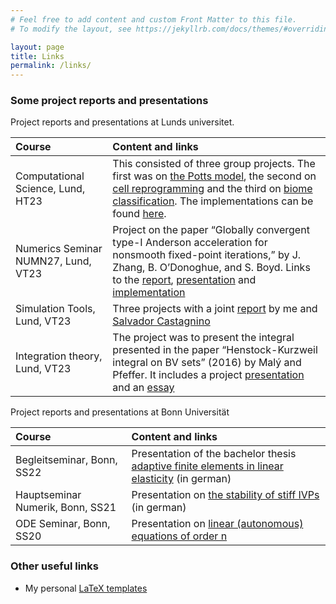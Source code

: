 ```yaml
---
# Feel free to add content and custom Front Matter to this file.
# To modify the layout, see https://jekyllrb.com/docs/themes/#overriding-theme-defaults

layout: page
title: Links
permalink: /links/
---
```


### Some project reports and presentations

Project reports and presentations at Lunds universitet.

| Course | Content and links |
|:--- |:----|
| Computational Science, Lund, HT23| This consisted of three group projects. The first was on [the Potts model](https://raw.githubusercontent.com/TheoKoppenhoefer/computational-science-HT23/main/Project1/Report_Theo/Report/Report_TheoKoppenhoefer.pdf), the second on [cell reprogramming](https://raw.githubusercontent.com/TheoKoppenhoefer/computational-science-HT23/main/Project2/Report_Theo/Report_TheoKoppenhoefer.pdf) and the third on [biome classification](https://raw.githubusercontent.com/TheoKoppenhoefer/computational-science-HT23/main/Project3/Report_Theo/Report_TheoKoppenhoefer.pdf). The implementations can be found [here](https://github.com/TheoKoppenhoefer/computational-science-HT23/). |
| Numerics Seminar NUMN27, Lund, VT23| Project on the paper “Globally convergent type-I Anderson acceleration for nonsmooth fixed-point iterations,” by J. Zhang, B. O’Donoghue, and S. Boyd. Links to the [report](https://raw.githubusercontent.com/TheoKoppenhoefer/numerics-seminar-VT23/main/Report/Report_TheoKoppenhoefer.pdf), [presentation](https://raw.githubusercontent.com/TheoKoppenhoefer/numerics-seminar-VT23/main/Presentation/Presentation_TheoKoppenhoefer.pdf) and [implementation](https://github.com/TheoKoppenhoefer/numerics-seminar-VT23) |
| Simulation Tools, Lund, VT23| Three projects with a joint [report](https://raw.githubusercontent.com/TheoKoppenhoefer/simulation-tools-VT23/main/Report/Report_SalvadorTheo.pdf) by me and [Salvador Castagnino](https://github.com/salvaCasta276) |
| Integration theory, Lund, VT23|  The project was to present the integral presented in the paper “Henstock-Kurzweil integral on BV sets” (2016) by Malý and Pfeffer. It includes a project [presentation](https://raw.githubusercontent.com/TheoKoppenhoefer/integration-theory-VT23/main/Presentation/Presentation_TheoKoppenhoefer.pdf) and an [essay](https://raw.githubusercontent.com/TheoKoppenhoefer/integration-theory-VT23/main/Report/Essay_TheoKoppenhoefer.pdf)|

Project reports and presentations at Bonn Universität

| Course | Content and links |
|:--- |:----|
| Begleitseminar, Bonn, SS22| Presentation of the bachelor thesis [adaptive finite elements in linear elasticity](/assets/ReportsPresentations/AbschlussPraesentation.pdf) (in german) |
| Hauptseminar Numerik, Bonn, SS21 | Presentation on [the stability of stiff IVPs](/assets/ReportsPresentations/06_Steife_Anfangswertprobleme_Stabilitaet.pdf) (in german) |
| ODE Seminar, Bonn, SS20 | Presentation on [linear (autonomous) equations of order n](/assets/ReportsPresentations/ODE_linear_aut_eqn_order_n.pdf) |

### Other useful links
* My personal [LaTeX templates](https://github.com/TheoKoppenhoefer/latex-templates)



